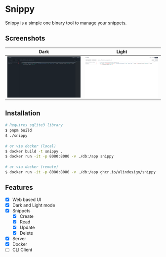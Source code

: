 # Snippy

Snippy is a simple one binary tool to manage your snippets.

## Screenshots

| Dark                              | Light                              |
| --------------------------------- | ---------------------------------- |
| ![alt text](screenshots/dark.png) | ![alt text](screenshots/light.png) |

## Installation

```bash
# Requires sqlite3 library
$ pnpm build
$ ./snippy

# or via docker (local)
$ docker build -t snippy .
$ docker run -it -p 8080:8080 -v ./db:/app snippy

# or via docker (remote)
$ docker run -it -p 8080:8080 -v ./db:/app ghcr.io/alindesign/snippy
```

## Features

- [x] Web based UI
- [x] Dark and Light mode
- [x] Snippets
  - [x] Create
  - [x] Read
  - [x] Update
  - [x] Delete
- [x] Server
- [x] Docker
- [ ] CLI Client
